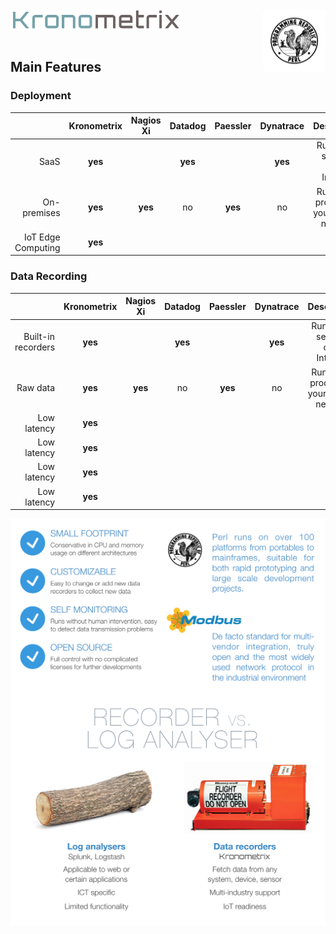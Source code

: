 <img src="/docs/img/k-logo.png" align="left" height="35" width="275" />
<img src="/docs/img/perl_logo.png" align="right" height="100" width="100" />
<br/><br/>
<br/>

## Main Features


### Deployment

|| Kronometrix | Nagios Xi | Datadog | Paessler | Dynatrace | Description |
|------:|:------:|:------:|:------:|:------:|:------:|:------:| 
| SaaS | **yes** |  | **yes** | | **yes** | Run it as a service, over Internet |
| On-premises | **yes** | **yes** | no | **yes** | no | Run it as a product on your private network |  
| IoT Edge Computing | **yes** | | | | |


### Data Recording

|| Kronometrix | Nagios Xi | Datadog | Paessler | Dynatrace | Description |
|------:|:------:|:------:|:------:|:------:|:------:|:------:| 
| Built-in recorders | **yes** |  | **yes** | | **yes** | Run it as a service, over Internet |
| Raw data | **yes** | **yes** | no | **yes** | no | Run it as a product on your private network |  
| Low latency | **yes** | | | | |
| Low latency | **yes** | | | | |
| Low latency | **yes** | | | | |
| Low latency | **yes** | | | | |




<img src="/docs/img/recorderplus.png" align="right" /> 
<img src="/docs/img/recorder.png" align="right" /> 

